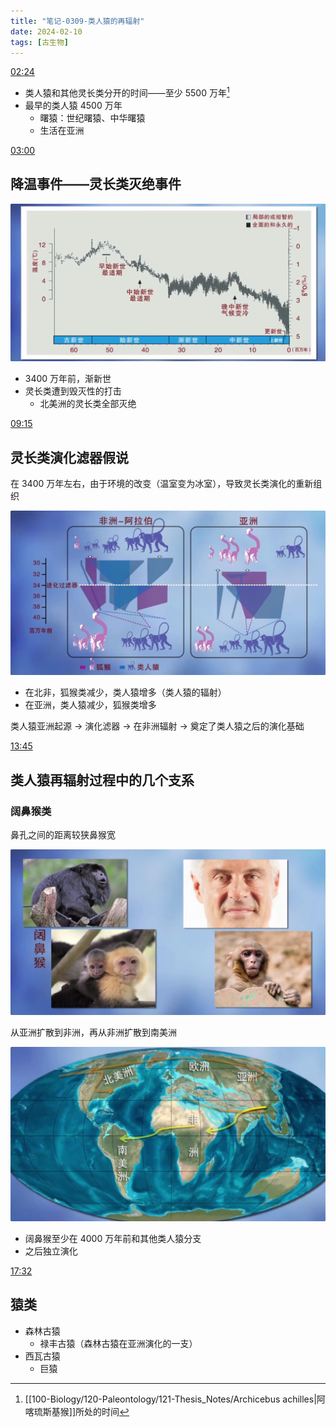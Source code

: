 ```yaml
---
title: "笔记-0309-类人猿的再辐射"
date: 2024-02-10
tags: [古生物]
---
```

[02:24](https://www.bilibili.com/video/BV1Yr4y1T7B4/?share_source=copy_web&vd_source=155b0962e337cd0aca5fa8a72810cca5#t=144.559674)
- 类人猿和其他灵长类分开的时间——至少 5500 万年[^1]
- 最早的类人猿 4500 万年
	- 曙猿：世纪曙猿、中华曙猿
	- 生活在亚洲

[^1]: [[100-Biology/120-Paleontology/121-Thesis_Notes/Archicebus achilles|阿喀琉斯基猴]]所处的时间

[03:00](https://www.bilibili.com/video/BV1Yr4y1T7B4/?share_source=copy_web&vd_source=155b0962e337cd0aca5fa8a72810cca5#t=180.971454)
## 降温事件——灵长类灭绝事件

![](https://raw.githubusercontent.com/hyyu20/imageHost/main/Pasted%20image%2020240208222821.png)

- 3400 万年前，渐新世
- 灵长类遭到毁灭性的打击
	- 北美洲的灵长类全部灭绝

[09:15](https://www.bilibili.com/video/BV1Yr4y1T7B4/?share_source=copy_web&vd_source=155b0962e337cd0aca5fa8a72810cca5#t=555.370468)
## 灵长类演化滤器假说 

在 3400 万年左右，由于环境的改变（温室变为冰室），导致灵长类演化的重新组织

![](https://raw.githubusercontent.com/hyyu20/imageHost/main/Pasted%20image%2020240208225856.png)

- 在北非，狐猴类减少，类人猿增多（类人猿的辐射）
- 在亚洲，类人猿减少，狐猴类增多

类人猿亚洲起源 → 演化滤器 → 在非洲辐射 → 奠定了类人猿之后的演化基础

[13:45](https://www.bilibili.com/video/BV1Yr4y1T7B4/?share_source=copy_web&vd_source=155b0962e337cd0aca5fa8a72810cca5#t=825.78458)
## 类人猿再辐射过程中的几个支系

### 阔鼻猴类

鼻孔之间的距离较狭鼻猴宽

![](https://raw.githubusercontent.com/hyyu20/imageHost/main/Pasted%20image%2020240208230607.png)

从亚洲扩散到非洲，再从非洲扩散到南美洲

![](https://raw.githubusercontent.com/hyyu20/imageHost/main/Pasted%20image%2020240208230442.png)

- 阔鼻猴至少在 4000 万年前和其他类人猿分支
- 之后独立演化

[17:32](https://www.bilibili.com/video/BV1Yr4y1T7B4/?share_source=copy_web&vd_source=155b0962e337cd0aca5fa8a72810cca5#t=1052.948971)
## 猿类

- 森林古猿
	- 禄丰古猿（森林古猿在亚洲演化的一支）
- 西瓦古猿
	- 巨猿

